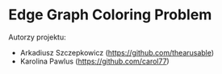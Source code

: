 Edge Graph Coloring Problem
=============

Autorzy projektu: 
* Arkadiusz Szczepkowicz (https://github.com/thearusable) 
* Karolina Pawlus (https://github.com/carol77)
